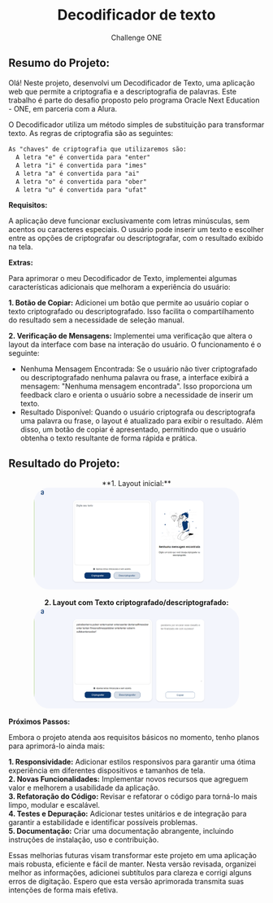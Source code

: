 <div align="center">

# Decodificador de texto
Challenge ONE

</div>

## Resumo do Projeto:

Olá! Neste projeto, desenvolvi um Decodificador de Texto, uma aplicação web que permite a criptografia e a descriptografia de palavras. Este trabalho é parte do desafio proposto pelo programa Oracle Next Education - ONE, em parceria com a Alura.

O Decodificador utiliza um método simples de substituição para transformar texto. As regras de criptografia são as seguintes:

~~~
As "chaves" de criptografia que utilizaremos são:
  A letra "e" é convertida para "enter"
  A letra "i" é convertida para "imes"
  A letra "a" é convertida para "ai"
  A letra "o" é convertida para "ober"
  A letra "u" é convertida para "ufat"
~~~

**Requisitos:** 

A aplicação deve funcionar exclusivamente com letras minúsculas, sem acentos ou caracteres especiais. O usuário pode inserir um texto e escolher entre as opções de criptografar ou descriptografar, com o resultado exibido na tela.

**Extras:**  

Para aprimorar o meu Decodificador de Texto, implementei algumas características adicionais que melhoram a experiência do usuário:

**1. Botão de Copiar:**
Adicionei um botão que permite ao usuário copiar o texto criptografado ou descriptografado. Isso facilita o compartilhamento do resultado sem a necessidade de seleção manual.

**2. Verificação de Mensagens:**
Implementei uma verificação que altera o layout da interface com base na interação do usuário. O funcionamento é o seguinte:

+ Nenhuma Mensagem Encontrada: Se o usuário não tiver criptografado ou descriptografado nenhuma palavra ou frase, a interface exibirá a mensagem: "Nenhuma mensagem encontrada". Isso proporciona um feedback claro e orienta o usuário sobre a necessidade de inserir um texto.
+ Resultado Disponível: Quando o usuário criptografa ou descriptografa uma palavra ou frase, o layout é atualizado para exibir o resultado. Além disso, um botão de copiar é apresentado, permitindo que o usuário obtenha o texto resultante de forma rápida e prática.


## Resultado do Projeto:

<div align="center">
**1. Layout inicial:**
<img src="imagens/resultado1.png" width="80%" style="border-radius:30px;">

**2. Layout com Texto criptografado/descriptografado:**
<img src="imagens/resultado2.png" width="80%" style="border-radius:30px;">

</div>

**Próximos Passos:**

Embora o projeto atenda aos requisitos básicos no momento, tenho planos para aprimorá-lo ainda mais:

__1. Responsividade:__ Adicionar estilos responsivos para garantir uma ótima experiência em diferentes dispositivos e tamanhos de tela.
<br>__2. Novas Funcionalidades:__ Implementar novos recursos que agreguem valor e melhorem a usabilidade da aplicação.
<br>__3. Refatoração do Código:__ Revisar e refatorar o código para torná-lo mais limpo, modular e escalável.
<br>__4. Testes e Depuração:__ Adicionar testes unitários e de integração para garantir a estabilidade e identificar possíveis problemas.
<br>__5. Documentação:__ Criar uma documentação abrangente, incluindo instruções de instalação, uso e contribuição.

Essas melhorias futuras visam transformar este projeto em uma aplicação mais robusta, eficiente e fácil de manter. Nesta versão revisada, organizei melhor as informações, adicionei subtítulos para clareza e corrigi alguns erros de digitação. Espero que esta versão aprimorada transmita suas intenções de forma mais efetiva.